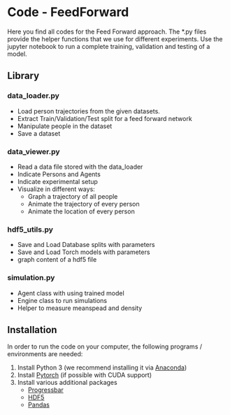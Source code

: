# Code - FeedForward

Here you find all codes for the Feed Forward approach. The *.py files provide the helper functions that we use for different experiments. Use the jupyter notebook to run a complete training, validation and testing of a model. 

## Library

### data_loader.py
    
* Load person trajectories from the given datasets. 
* Extract Train/Validation/Test split for a feed forward network
* Manipulate people in the dataset
* Save a dataset


### data_viewer.py
* Read a data file stored with the data_loader
* Indicate Persons and Agents
* Indicate experimental setup 
* Visualize in different ways:  
  * Graph a trajectory of all people
  * Animate the trajectory of every person
  * Animate the location of every person 


### hdf5_utils.py
* Save and Load Database splits with parameters
* Save and Load Torch models with parameters
* graph content of a hdf5 file


### simulation.py
* Agent class with using trained model
* Engine class to run simulations 
* Helper to measure meanspead and density


## Installation
In order to run the code on your computer, the following programs / environments are needed:

1. Install Python 3 (we recommend installing it via [Anaconda](https://www.anaconda.com))
2. Install [Pytorch](https://pytorch.org) (if possible with CUDA support) 
3. Install various additional packages
    * [Progressbar](https://pypi.org/project/progressbar2/)
    * [HDF5](https://docs.h5py.org/en/stable/)
    * [Pandas](https://pandas.pydata.org/)


